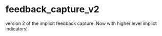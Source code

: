 # feedback_capture_v2
version 2 of the implicit feedback capture. Now with higher level implict indicators!

